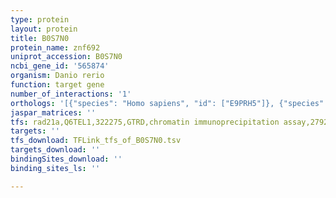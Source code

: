 ```yaml
---
type: protein
layout: protein
title: B0S7N0
protein_name: znf692
uniprot_accession: B0S7N0
ncbi_gene_id: '565874'
organism: Danio rerio
function: target gene
number_of_interactions: '1'
orthologs: '[{"species": "Homo sapiens", "id": ["E9PRH5"]}, {"species": "Mus musculus", "id": ["<a href=\"/protein/q3u381\">Q3U381</a>"]}, {"species": "Rattus norvegicus", "id": ["A0A0G2K2F5"]}, {"species": "Drosophila melanogaster", "id": ["<a href=\"/protein/q9vef1\">Q9VEF1</a>"]}]'
jaspar_matrices: ''
tfs: rad21a,Q6TEL1,322275,GTRD,chromatin immunoprecipitation assay,27924024%5Buid%5D,No
targets: ''
tfs_download: TFLink_tfs_of_B0S7N0.tsv
targets_download: ''
bindingSites_download: ''
binding_sites_ls: ''

---
```

